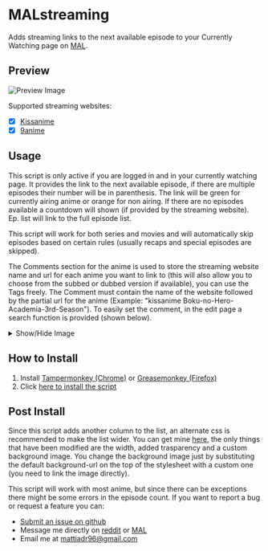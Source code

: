 # MALstreaming
Adds streaming links to the next available episode to your Currently Watching page on <a href='https://myanimelist.net' target='_blank'>MAL</a>.

## Preview
![Preview Image](images/preview.png)

Supported streaming websites:
- [x] <a href='http://kissanime.ru' target='_blank'>Kissanime</a>
- [x] <a href='https://9anime.is' target='_blank'>9anime</a>

## Usage
This script is only active if you are logged in and in your currently watching page.
It provides the link to the next available episode, if there are multiple episodes their number will be in parenthesis.
The link will be green for currently airing anime or orange for non airing.
If there are no episodes available a countdown will shown (if provided by the streaming website).
Ep. list will link to the full episode list.

This script will work for both series and movies and will automatically skip episodes based on certain rules (usually recaps and special episodes are skipped).

The Comments section for the anime is used to store the streaming website name and url for each anime you want to link to (this will also allow you to choose from the subbed or dubbed version if available), you can use the Tags freely.
The Comment must contain the name of the website followed by the partial url for the anime (Example: "kissanime Boku-no-Hero-Academia-3rd-Season").
To easily set the comment, in the edit page a search function is provided (shown below).

<details><summary>Show/Hide Image</summary>
<img src="images/edit_page.png" alt="Edit Page">
</details>

## How to Install
1. Install <a href='https://chrome.google.com/webstore/detail/tampermonkey/dhdgffkkebhmkfjojejmpbldmpobfkfo' target='_blank'>Tampermonkey (Chrome)</a> or <a href='https://addons.mozilla.org/firefox/addon/greasemonkey/' target='_blank'>Greasemonkey (Firefox)</a>
2. Click <a href='https://raw.githubusercontent.com/mattiadr/MALstreaming/master/MALstreaming.user.js'>here to install the script</a>

## Post Install
Since this script adds another column to the list, an alternate css is recommended to make the list wider.
You can get mine <a href='https://pastebin.com/A2WgHbYc' target='_blank'>here</a>, the only things that have been modified are the width, added trasparency and a custom background image.
You change the background image just by substituting the default background-url on the top of the stylesheet with a custom one (you need to link the image directly).

This script will work with most anime, but since there can be exceptions there might be some errors in the episode count.
If you want to report a bug or request a feature you can:
- <a href='https://github.com/mattiadr/MALstreaming/issues' target='_blank'>Submit an issue on github</a>
- Message me directly on <a href='https://www.reddit.com/user/mattiadr96/' target='_blank'>reddit</a> or <a href='https://myanimelist.net/profile/mattiadr' target='_blank'>MAL</a>
- Email me at mattiadr96@gmail.com
